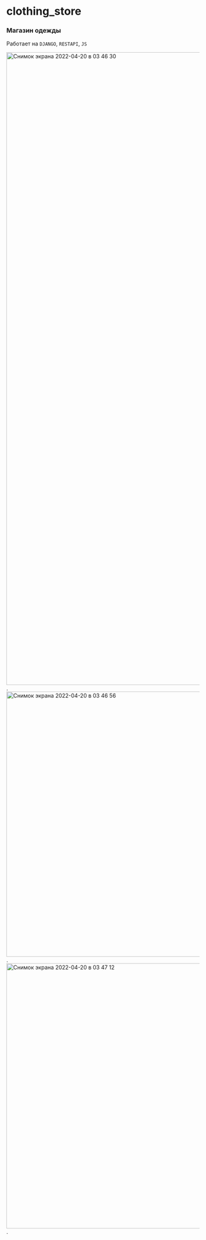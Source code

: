 # clothing_store

### Магазин одежды

Работает на `DJANGO`, `RESTAPI`, `JS`

<img width="1651" alt="Снимок экрана 2022-04-20 в 03 46 30" src="https://user-images.githubusercontent.com/15955132/164124868-483a4417-a754-4174-b730-29fc3e893dd4.png">. 
<img width="692" alt="Снимок экрана 2022-04-20 в 03 46 56" src="https://user-images.githubusercontent.com/15955132/164124899-c3191826-9a82-4643-a48f-f2b994b3e304.png">. 
<img width="692" alt="Снимок экрана 2022-04-20 в 03 47 12" src="https://user-images.githubusercontent.com/15955132/164124930-f878f085-1b89-4132-8f2c-26228c6e7e70.png">. 
